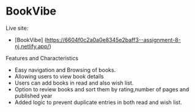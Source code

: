 # BookVibe

Live site:

- [BookVibe] (https://6604f0c2a0a0e8345e2baff3--assignment-8-nj.netlify.app/)

Features and Characteristics

- Easy navigation and Browsing of books.
- Allowing users to view book details
- Users can add books in read and also wish list.
- Option to review books and sort them by rating,number of pages and published year
- Added logic to prevent duplicate entries in both read and wish list.